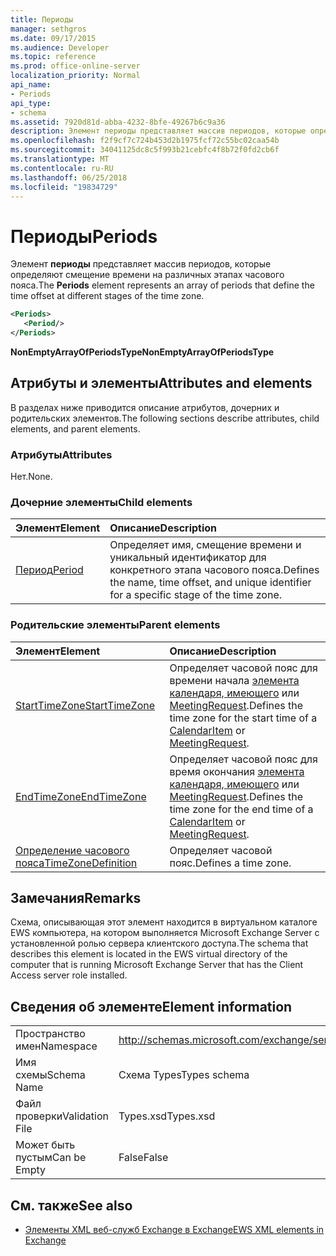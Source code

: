 ```yaml
---
title: Периоды
manager: sethgros
ms.date: 09/17/2015
ms.audience: Developer
ms.topic: reference
ms.prod: office-online-server
localization_priority: Normal
api_name:
- Periods
api_type:
- schema
ms.assetid: 7920d81d-abba-4232-8bfe-49267b6c9a36
description: Элемент периоды представляет массив периодов, которые определяют смещение времени на различных этапах часового пояса.
ms.openlocfilehash: f2f9cf7c724b453d2b1975fcf72c55bc02caa54b
ms.sourcegitcommit: 34041125dc8c5f993b21cebfc4f8b72f0fd2cb6f
ms.translationtype: MT
ms.contentlocale: ru-RU
ms.lasthandoff: 06/25/2018
ms.locfileid: "19834729"
---
```

# <a name="periods"></a><span data-ttu-id="34f83-103">Периоды</span><span class="sxs-lookup"><span data-stu-id="34f83-103">Periods</span></span>

<span data-ttu-id="34f83-104">Элемент **периоды** представляет массив периодов, которые определяют смещение времени на различных этапах часового пояса.</span><span class="sxs-lookup"><span data-stu-id="34f83-104">The **Periods** element represents an array of periods that define the time offset at different stages of the time zone.</span></span> 
  
```xml
<Periods>
   <Period/>
</Periods>
```

 <span data-ttu-id="34f83-105">**NonEmptyArrayOfPeriodsType**</span><span class="sxs-lookup"><span data-stu-id="34f83-105">**NonEmptyArrayOfPeriodsType**</span></span>
## <a name="attributes-and-elements"></a><span data-ttu-id="34f83-106">Атрибуты и элементы</span><span class="sxs-lookup"><span data-stu-id="34f83-106">Attributes and elements</span></span>

<span data-ttu-id="34f83-107">В разделах ниже приводится описание атрибутов, дочерних и родительских элементов.</span><span class="sxs-lookup"><span data-stu-id="34f83-107">The following sections describe attributes, child elements, and parent elements.</span></span>
  
### <a name="attributes"></a><span data-ttu-id="34f83-108">Атрибуты</span><span class="sxs-lookup"><span data-stu-id="34f83-108">Attributes</span></span>

<span data-ttu-id="34f83-109">Нет.</span><span class="sxs-lookup"><span data-stu-id="34f83-109">None.</span></span>
  
### <a name="child-elements"></a><span data-ttu-id="34f83-110">Дочерние элементы</span><span class="sxs-lookup"><span data-stu-id="34f83-110">Child elements</span></span>

|<span data-ttu-id="34f83-111">**Элемент**</span><span class="sxs-lookup"><span data-stu-id="34f83-111">**Element**</span></span>|<span data-ttu-id="34f83-112">**Описание**</span><span class="sxs-lookup"><span data-stu-id="34f83-112">**Description**</span></span>|
|:-----|:-----|
|[<span data-ttu-id="34f83-113">Период</span><span class="sxs-lookup"><span data-stu-id="34f83-113">Period</span></span>](period.md) <br/> |<span data-ttu-id="34f83-114">Определяет имя, смещение времени и уникальный идентификатор для конкретного этапа часового пояса.</span><span class="sxs-lookup"><span data-stu-id="34f83-114">Defines the name, time offset, and unique identifier for a specific stage of the time zone.</span></span>  <br/> |
   
### <a name="parent-elements"></a><span data-ttu-id="34f83-115">Родительские элементы</span><span class="sxs-lookup"><span data-stu-id="34f83-115">Parent elements</span></span>

|<span data-ttu-id="34f83-116">**Элемент**</span><span class="sxs-lookup"><span data-stu-id="34f83-116">**Element**</span></span>|<span data-ttu-id="34f83-117">**Описание**</span><span class="sxs-lookup"><span data-stu-id="34f83-117">**Description**</span></span>|
|:-----|:-----|
|[<span data-ttu-id="34f83-118">StartTimeZone</span><span class="sxs-lookup"><span data-stu-id="34f83-118">StartTimeZone</span></span>](starttimezone.md) <br/> |<span data-ttu-id="34f83-119">Определяет часовой пояс для времени начала [элемента календаря, имеющего](calendaritem.md) или [MeetingRequest](meetingrequest.md).</span><span class="sxs-lookup"><span data-stu-id="34f83-119">Defines the time zone for the start time of a [CalendarItem](calendaritem.md) or [MeetingRequest](meetingrequest.md).</span></span>  <br/> |
|[<span data-ttu-id="34f83-120">EndTimeZone</span><span class="sxs-lookup"><span data-stu-id="34f83-120">EndTimeZone</span></span>](endtimezone.md) <br/> |<span data-ttu-id="34f83-121">Определяет часовой пояс для время окончания [элемента календаря, имеющего](calendaritem.md) или [MeetingRequest](meetingrequest.md).</span><span class="sxs-lookup"><span data-stu-id="34f83-121">Defines the time zone for the end time of a [CalendarItem](calendaritem.md) or [MeetingRequest](meetingrequest.md).</span></span>  <br/> |
|[<span data-ttu-id="34f83-122">Определение часового пояса</span><span class="sxs-lookup"><span data-stu-id="34f83-122">TimeZoneDefinition</span></span>](timezonedefinition.md) <br/> |<span data-ttu-id="34f83-123">Определяет часовой пояс.</span><span class="sxs-lookup"><span data-stu-id="34f83-123">Defines a time zone.</span></span>  <br/> |
   
## <a name="remarks"></a><span data-ttu-id="34f83-124">Замечания</span><span class="sxs-lookup"><span data-stu-id="34f83-124">Remarks</span></span>

<span data-ttu-id="34f83-125">Схема, описывающая этот элемент находится в виртуальном каталоге EWS компьютера, на котором выполняется Microsoft Exchange Server с установленной ролью сервера клиентского доступа.</span><span class="sxs-lookup"><span data-stu-id="34f83-125">The schema that describes this element is located in the EWS virtual directory of the computer that is running Microsoft Exchange Server that has the Client Access server role installed.</span></span>
  
## <a name="element-information"></a><span data-ttu-id="34f83-126">Сведения об элементе</span><span class="sxs-lookup"><span data-stu-id="34f83-126">Element information</span></span>

|||
|:-----|:-----|
|<span data-ttu-id="34f83-127">Пространство имен</span><span class="sxs-lookup"><span data-stu-id="34f83-127">Namespace</span></span>  <br/> |http://schemas.microsoft.com/exchange/services/2006/types  <br/> |
|<span data-ttu-id="34f83-128">Имя схемы</span><span class="sxs-lookup"><span data-stu-id="34f83-128">Schema Name</span></span>  <br/> |<span data-ttu-id="34f83-129">Схема Types</span><span class="sxs-lookup"><span data-stu-id="34f83-129">Types schema</span></span>  <br/> |
|<span data-ttu-id="34f83-130">Файл проверки</span><span class="sxs-lookup"><span data-stu-id="34f83-130">Validation File</span></span>  <br/> |<span data-ttu-id="34f83-131">Types.xsd</span><span class="sxs-lookup"><span data-stu-id="34f83-131">Types.xsd</span></span>  <br/> |
|<span data-ttu-id="34f83-132">Может быть пустым</span><span class="sxs-lookup"><span data-stu-id="34f83-132">Can be Empty</span></span>  <br/> |<span data-ttu-id="34f83-133">False</span><span class="sxs-lookup"><span data-stu-id="34f83-133">False</span></span>  <br/> |
   
## <a name="see-also"></a><span data-ttu-id="34f83-134">См. также</span><span class="sxs-lookup"><span data-stu-id="34f83-134">See also</span></span>



- [<span data-ttu-id="34f83-135">Элементы XML веб-служб Exchange в Exchange</span><span class="sxs-lookup"><span data-stu-id="34f83-135">EWS XML elements in Exchange</span></span>](ews-xml-elements-in-exchange.md)

